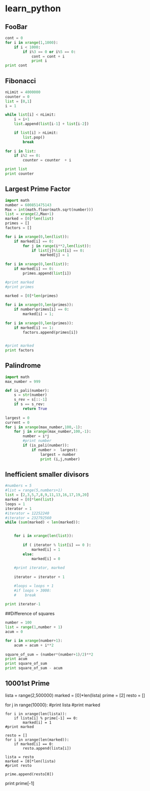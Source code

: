 # learn_python

## FooBar
```python
cont = 0
for i in xrange(1,1000):
    if i < 1000:
        if i%3 == 0 or i%5 == 0:
            cont = cont + i
            print i
print cont    
```

## Fibonacci
```python
nLimit = 4000000
counter = 0
list = [0,1]
i = 1

while list[i] < nLimit:
    i = i+1
    list.append(list[i-1] + list[i-2])

    if list[i] > nLimit:
        list.pop()
        break
    
for i in list:
    if i%2 == 0:
        counter = counter  + i

print list
print counter
```

## Largest Prime Factor
```python
import math
number = 600851475143
Max = int(math.floor(math.sqrt(number)))
list = xrange(2,Max+1)
marked = [0]*len(list)
primes = []
factors = []

for i in xrange(0,len(list)):
    if marked[i] == 0:
        for j in range(i**2,len(list)):
            if list[j]%list[i] == 0:
                marked[j] = 1
                
for i in xrange(0,len(list)):
    if marked[i] == 0:
        primes.append(list[i])

#print marked  
#print primes
        
marked = [0]*len(primes)

for i in xrange(0,len(primes)):
    if number%primes[i] == 0:
        marked[i] = 1;
        
for i in xrange(0,len(primes)):
    if marked[i] == 1:
        factors.append(primes[i])
        

#print marked
print factors
```

## Palindrome
```python
import math
max_number = 999

def is_pali(number):
    s = str(number)
    s_rev = s[::-1]
    if s == s_rev:
        return True
    
largest = 0
current = 0
for i in xrange(max_number,100,-1):
    for j in xrange(max_number,100,-1):
        number = i*j
        #print number
        if (is_pali(number)):
            if number >  largest:
                largest = number
                print (i,j,number)
```

## Inefficient smaller divisors
```python
#numbers = 5
#list = range(5,numbers+1)
list = [2,3,5,7,8,9,11,13,16,17,19,20]
marked = [0]*len(list)
loops = 1
iterator = 1
#iterator = 12252240
#iterator = 232792560
while (sum(marked) < len(marked)):

    
    for i in xrange(len(list)):
        
        if ( iterator % list[i] == 0 ):
            marked[i] = 1
        else:
            marked[i] = 0
            
    #print iterator, marked    
    
    iterator = iterator + 1

    #loops = loops + 1
    #if loops > 3000:
    #    break
       
print iterator-1
```

##Difference of squares
```python
number = 100
list = range(1,number + 1)
acum = 0

for i in xrange(number+1):
    acum = acum + i**2
    
square_of_sum = (number*(number+1)/2)**2
print acum
print square_of_sum
print square_of_sum - acum
```

## 10001st Prime
lista = range(2,500000)
marked = [0]*len(lista)
prime = [2]
resto = []

for j in range(10000):
    #print lista
    #print marked
    
    for i in xrange(len(lista)):
        if lista[i] % prime[-1] == 0:
            marked[i] = 1
    #print marked
    
    resto = []
    for i in xrange(len(marked)):
        if marked[i] == 0:
            resto.append(lista[i])
    
    lista = resto
    marked = [0]*len(lista)
    #print resto
        
    prime.append(resto[0])     

print prime[-1]
